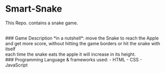 # Smart-Snake
This Repo. contains a snake game.

<br>
### Game Description *in a nutshell*:
move the Snake to reach the Apple and get more score, without hitting the game borders or hit the snake with itself <br>
each time the snake eats the apple it will increase in its height.

<br>
### Programming Language & frameworks used:
- HTML
- CSS
- JavaScript
